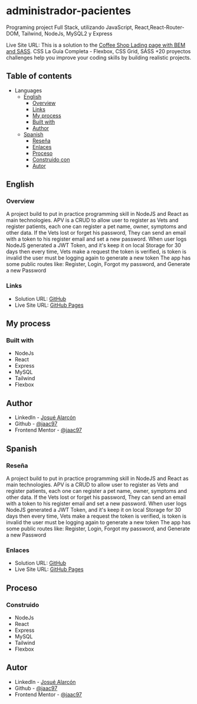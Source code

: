 # administrador-pacientes

Programing project Full Stack, utilizando JavaScript, React,React-Router-DOM, Tailwind, NodeJs, MySQL2 y Express

Live Site URL:
This is a solution to the [Coffee Shop Lading page with BEM and SASS](http://algo.com). CSS La Guía Completa - Flexbox, CSS Grid, SASS +20 proyectos challenges help you improve your coding skills by building realistic projects.

## Table of contents

- Languages
  - [English](#English)
    - [Overview](#overview)
    - [Links](#links)
    - [My process](#my-process)
    - [Built with](#built-with)
    - [Author](#author)
  - [Spanish](#spanish)
    - [Reseña](#reseña)
    - [Enlaces](#enlaces)
    - [Proceso](#proceso)
    - [Construido con](#construido)
    - [Autor](#autor)

## English

### Overview

A project build to put in practice programming skill in NodeJS and React as main technologies.
APV is a CRUD to allow user to register as Vets and register patients, each one can register a pet name, owner, symptoms and other data. If the Vets lost or forget his password, They can send an email with a token to his register email and set a new password.
When user logs NodeJS generated a JWT Token, and it's keep it on local Storage for 30 days then every time, Vets make a request the token is verified, is token is invalid the user must be logging again to generate a new token
The app has some public routes like: Register, Login, Forgot my password, and Generate a new Password

### Links

- Solution URL: [GitHub](https://github.com/jaac97/cafeteria)
- Live Site URL: [GitHub Pages](https://jaac97.github.io/cafeteria/)

## My process

### Built with

- NodeJs
- React
- Express
- MySQL
- Tailwind
- Flexbox

## Author

- LinkedIn - [Josué Alarcón](https://www.linkedin.com/in/josue-alarcon-camino/)
- Github - [@jaac97](https://github.com/jaac97)
- Frontend Mentor - [@jaac97](https://www.frontendmentor.io/profile/jaac97)

## Spanish

### Reseña

A project build to put in practice programming skill in NodeJS and React as main technologies.
APV is a CRUD to allow user to register as Vets and register patients, each one can register a pet name, owner, symptoms and other data. If the Vets lost or forget his password, They can send an email with a token to his register email and set a new password.
When user logs NodeJS generated a JWT Token, and it's keep it on local Storage for 30 days then every time, Vets make a request the token is verified, is token is invalid the user must be logging again to generate a new token
The app has some public routes like: Register, Login, Forgot my password, and Generate a new Password

### Enlaces

- Solution URL: [GitHub](https://github.com/jaac97/cafeteria)
- Live Site URL: [GitHub Pages](https://jaac97.github.io/cafeteria/)

## Proceso

### Construido

- NodeJs
- React
- Express
- MySQL
- Tailwind
- Flexbox

## Autor

- LinkedIn - [Josué Alarcón](https://www.linkedin.com/in/josue-alarcon-camino/)
- Github - [@jaac97](https://github.com/jaac97)
- Frontend Mentor - [@jaac97](https://www.frontendmentor.io/profile/jaac97)
